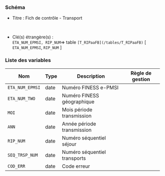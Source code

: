 ### Schéma


- Titre : Fich de contrôle - Transport
<br />



- Clé(s) étrangère(s) : <br />
`ETA_NUM_EPMSI, RIP_NUM`=> table `[T_RIPaaFB](/tables/T_RIPaaFB)` [ `ETA_NUM_EPMSI`, `RIP_NUM` ]<br />

 
### Liste des variables

Nom | Type | Description | Règle de gestion
-|-|-|-
`ETA_NUM_EPMSI`| date |Numéro FINESS e-PMSI||
`ETA_NUM_TWO`| date |Numéro FINESS géographique||
`MOI`| date |Mois période transmission||
`ANN`| date |Année période transmission||
`RIP_NUM`| date |Numéro séquentiel séjour||
`SEQ_TRSP_NUM`| date |Numéro séquentiel transports||
`COD_ERR`| date |Code erreur||